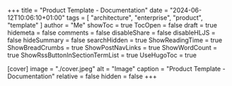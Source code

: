 +++
title = "Product Template - Documentation"
date = "2024-06-12T10:06:10+01:00"
tags = [ "architecture", "enterprise", "product", "template" ]
author = "Me"
showToc = true
TocOpen = false
draft = true
hidemeta = false
comments = false
disableShare = false
disableHLJS = false
hideSummary = false
searchHidden = true
ShowReadingTime = true
ShowBreadCrumbs = true
ShowPostNavLinks = true
ShowWordCount = true
ShowRssButtonInSectionTermList = true
UseHugoToc = true

[cover]
image = "./cover.jpeg"
alt = "Image"
caption = "Product Template - Documentation"
relative = false
hidden = false
+++

